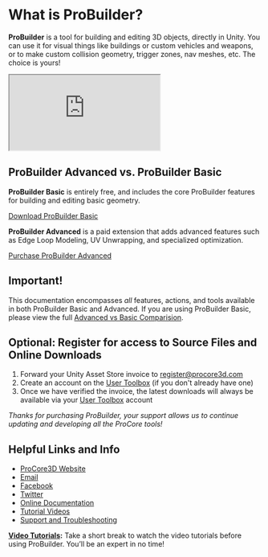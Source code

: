 ﻿<h1>What is ProBuilder?</h1>

**ProBuilder** is a tool for building and editing 3D objects, directly in Unity. You can use it for visual things like buildings or custom vehicles and weapons, or to make custom collision geometry, trigger zones, nav meshes, etc. The choice is yours!

<iframe class="youtube-preview" src="https://www.youtube.com/embed/Nomx1LNk7r8" allowfullscreen></iframe>

## ProBuilder Advanced vs. ProBuilder Basic

**ProBuilder Basic** is entirely free, and includes the core ProBuilder features for building and editing basic geometry.

[Download ProBuilder Basic](http://u3d.as/62y)

**ProBuilder Advanced** is a paid extension that adds advanced features such as Edge Loop Modeling, UV Unwrapping, and specialized optimization.

[Purchase ProBuilder Advanced](http://u3d.as/30b)

<div class="alert-box warning">
<h2>Important!</h2>
This documentation encompasses <i>all</i> features, actions, and tools available in both ProBuilder Basic and Advanced. If you are using ProBuilder Basic, please view the full <a href="@todo">Advanced vs Basic Comparision</a>.
</div>

## Optional: Register for access to Source Files and Online Downloads

1. Forward your Unity Asset Store invoice to [register@procore3d.com](mailto:register@procore3d.com)
2. Create an account on the [User Toolbox](http://www.procore3d.com/usertoolbox) (if you don't already have one)
3. Once we have verified the invoice, the latest downloads will always be available via your [User Toolbox](http://www.procore3d.com/usertoolbox) account

*Thanks for purchasing ProBuilder, your support allows us to continue updating and developing all the ProCore tools!*

## Helpful Links and Info

- [ProCore3D Website](http://www.procore3d.com)
- [Email](mailto:contact@procore3d.com)
- [Facebook](http://www.facebook.com/probuilder3d)
- [Twitter](http://www.twitter.com/probuilder3d)
- [Online Documentation](http://www.procore3d.com/docs/probuilder)
- [Tutorial Videos](http://www.procore3d.com/videos)
- [Support and Troubleshooting](http://www.procore3d.com/forum)


**[Video Tutorials](http://www.procore3d.com/probuilder):** Take a short break to watch the video tutorials before using ProBuilder.  You’ll be an expert in no time!

